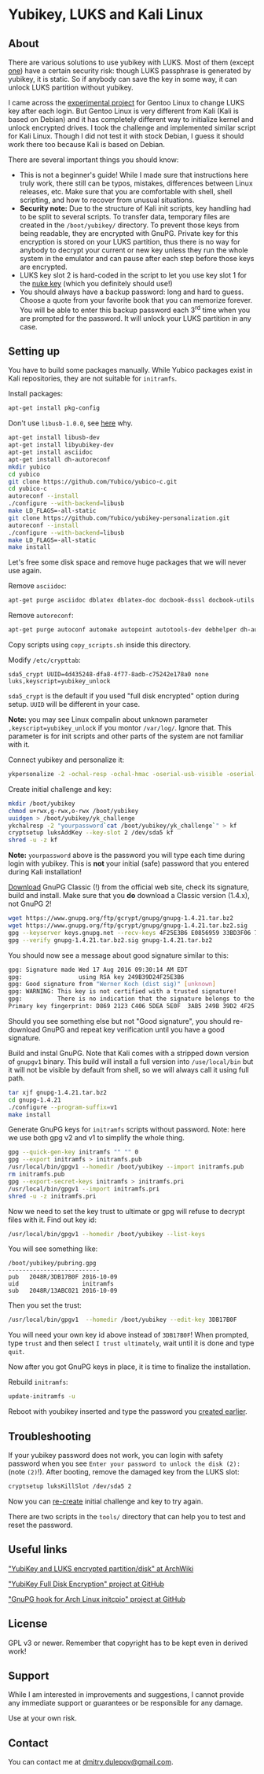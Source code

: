 # Yubikey, LUKS and Kali Linux

## About

There are various solutions to use yubikey with LUKS. Most of them (except [one](https://github.com/flowolf/initramfs_ykfde/)) have a certain security risk: though LUKS passphrase is generated by yubikey, it is static. So if anybody can save the key in some way, it can unlock LUKS partition without yubikey.

I came across the [experimental project](https://github.com/flowolf/initramfs_ykfde/) for Gentoo Linux to change LUKS key after each login. But Gentoo Linux is very different from Kali (Kali is based on Debian) and it has completely different way to initialize kernel and unlock encrypted drives. I took the challenge and implemented similar script for Kali Linux. Though I did not test it with stock Debian, I guess it should work there too because Kali is based on Debian.

There are several important things you should know:

* This is not a beginner's guide! While I made sure that instructions here truly work, there still can be typos, mistakes, differences between Linux releases, etc. Make sure that you are comfortable with shell, shell scripting, and how to recover from unusual situations.
* **Security note:** Due to the structure of Kali init scripts, key handling had to be split to several scripts. To transfer data, temporary files are created in the `/boot/yubikey/` directory. To prevent those keys from being readable, they are encrypted with GnuPG. Private key for this encryption is stored on your LUKS partition, thus there is no way for anybody to decrypt your current or new key unless they run the whole system in the emulator and can pause after each step before those keys are encrypted.
* LUKS key slot 2 is hard-coded in the script to let you use key slot 1 for the [nuke key](https://www.kali.org/tutorials/nuke-kali-linux-luks/) (which you definitely should use!)
* You should always have a backup password: long and hard to guess. Choose a quote from your favorite book that you can memorize forever. You will be able to enter this backup password each 3<sup>rd</sup> time when you are prompted for the password. It will unlock your LUKS partition in any case.

## Setting up

You have to build some packages manually. While Yubico packages exist in Kali repositories, they are not suitable for `initramfs`.

Install packages:

```sh
apt-get install pkg-config
```

Don't use `libusb-1.0.0`, see [here](http://forum.yubico.com/viewtopic.php?f=16&t=858) why.

```sh
apt-get install libusb-dev
apt-get install libyubikey-dev
apt-get install asciidoc
apt-get install dh-autoreconf
mkdir yubico
cd yubico
git clone https://github.com/Yubico/yubico-c.git
cd yubico-c
autoreconf --install
./configure --with-backend=libusb
make LD_FLAGS=-all-static
git clone https://github.com/Yubico/yubikey-personalization.git
autoreconf --install
./configure --with-backend=libusb
make LD_FLAGS=-all-static
make install
```

Let's free some disk space and remove huge packages that we will never use again.

Remove `asciidoc`:

```sh
apt-get purge asciidoc dblatex dblatex-doc docbook-dsssl docbook-utils docbook-xml docbook-xsl fonts-texgyre jadetex libfile-homedir-perl libfile-which-perl libosp5 libostyle1c2 libsgmls-perl libxml2-utils libyaml-tiny-perl lynx lynx-common openjade opensp preview-latex-style prosper ps2eps sgml-data sgmlspl tex-gyre texlive texlive-bibtex-extra texlive-extra-utils texlive-font-utils texlive-fonts-recommended texlive-fonts-recommended-doc texlive-generic-recommended texlive-htmlxml texlive-latex-extra texlive-latex-extra-doc texlive-latex-recommended texlive-latex-recommended-doc texlive-luatex texlive-math-extra texlive-pictures texlive-pictures-doc texlive-pstricks texlive-pstricks-doc tipa xmlto xsltproc
```

Remove `autoreconf`:

```sh
apt-get purge autoconf automake autopoint autotools-dev debhelper dh-autoreconf dh-strip-nondeterminism gettext intltool-debian libarchive-zip-perl libfile-stripnondeterminism-perl libltdl-dev libmail-sendmail-perl libsys-hostname-long-perl libtool po-debconf
```

Copy scripts using `copy_scripts.sh` inside this directory.

Modify `/etc/crypttab`:

```
sda5_crypt UUID=4d435248-dfa8-4f77-8adb-c75242e178a0 none luks,keyscript=yubikey_unlock
```

`sda5_crypt` is the default if you used "full disk encrypted" option during setup. `UUID` will be different in your case.

**Note:** you may see Linux compalin about unknown parameter `,keyscript=yubikey_unlock` if you montor `/var/log/`. Ignore that. This parameter is for init scripts and other parts of the system are not familiar with it.

Connect yubikey and personalize it:

```sh
ykpersonalize -2 -ochal-resp -ochal-hmac -oserial-usb-visible -oserial-api-visible
```

<a name="initial"></a>Create initial challenge and key:

```sh
mkdir /boot/yubikey
chmod u+rwx,g-rwx,o-rwx /boot/yubikey
uuidgen > /boot/yubikey/yk_challenge
ykchalresp -2 "yourpassword`cat /boot/yubikey/yk_challenge`" > kf
cryptsetup luksAddKey --key-slot 2 /dev/sda5 kf
shred -u -z kf
```

**Note:** `yourpassword` above is the password you will type each time during login with yubikey. This is **not** your initial (safe) password that you entered during Kali installation!

[Download](https://www.gnupg.org/download/) GnuPG Classic (!) from the official web site, check its signature, build and install. Make sure that you **do** download a Classic version (1.4.x), not GnuPG 2!

```sh
wget https://www.gnupg.org/ftp/gcrypt/gnupg/gnupg-1.4.21.tar.bz2
wget https://www.gnupg.org/ftp/gcrypt/gnupg/gnupg-1.4.21.tar.bz2.sig
gpg --keyserver keys.gnupg.net --recv-keys 4F25E3B6 E0856959 33BD3F06 7EFD60D9
gpg --verify gnupg-1.4.21.tar.bz2.sig gnupg-1.4.21.tar.bz2
```

You should now see a message about good signature similar to this:

```sh
gpg: Signature made Wed 17 Aug 2016 09:30:14 AM EDT
gpg:                using RSA key 249B39D24F25E3B6
gpg: Good signature from "Werner Koch (dist sig)" [unknown]
gpg: WARNING: This key is not certified with a trusted signature!
gpg:          There is no indication that the signature belongs to the owner.
Primary key fingerprint: D869 2123 C406 5DEA 5E0F  3AB5 249B 39D2 4F25 E3B6
```

Should you see something else but not "Good signature", you should re-download GnuPG and repeat key verification until you have a good signature.

Build and instal GnuPG. Note that Kali comes with a stripped down version of `gnupgv1` binary. This build will install a full version into `/use/local/bin` but it will not be visible by default from shell, so we will always call it using full path.

```sh
tar xjf gnupg-1.4.21.tar.bz2
cd gnupg-1.4.21
./configure --program-suffix=v1
make install
```

Generate GnuPG keys for `initramfs` scripts without password. Note: here we use both gpg v2 and v1 to simplify the whole thing.

```sh
gpg --quick-gen-key initramfs "" "" 0
gpg --export initramfs > initramfs.pub
/usr/local/bin/gpgv1 --homedir /boot/yubikey --import initramfs.pub
rm initramfs.pub
gpg --export-secret-keys initramfs > initramfs.pri
/usr/local/bin/gpgv1 --import initramfs.pri
shred -u -z initramfs.pri
```

Now we need to set the key trust to ultimate or gpg will refuse to decrypt files with it. Find out key id:

```sh
/usr/local/bin/gpgv1 --homedir /boot/yubikey --list-keys
```

You will see something like:

```
/boot/yubikey/pubring.gpg
--------------------------
pub   2048R/3DB17B0F 2016-10-09
uid                  initramfs
sub   2048R/13ABC021 2016-10-09
```

Then you set the trust:

```sh
/usr/local/bin/gpgv1  --homedir /boot/yubikey --edit-key 3DB17B0F
```

You will need your own key id above instead of `3DB17B0F`! When prompted, type `trust` and then select `I trust ultimately`, wait until it is done and type `quit`.

Now after you got GnuPG keys in place, it is time to finalize the installation.

Rebuild `initramfs`:

```sh
update-initramfs -u
```

Reboot with youbikey inserted and type the password you [created earlier](#user-content-initial).

## Troubleshooting

If your yubikey password does not work, you can login with safety password when you see `Enter your password to unlock the disk (2):` (note `(2)`!). After booting, remove the damaged key from the LUKS slot:

```sh
cryptsetup luksKillSlot /dev/sda5 2
```

Now you can [re-create](#user-content-initial) initial challenge and key to try again.

There are two scripts in the `tools/` directory that can help you to test and reset the password.

## Useful links

["YubiKey and LUKS encrypted partition/disk" at ArchWiki](https://wiki.archlinux.org/index.php/YubiKey#YubiKey_and_LUKS_encrypted_partition%2Fdisk)

["YubiKey Full Disk Encryption" project at GitHub](https://github.com/agherzan/yubikey-full-disk-encryption)

["GnuPG hook for Arch Linux initcpio" project at GitHub](https://github.com/fuhry/initramfs-scencrypt)

## License

GPL v3 or newer. Remember that copyright has to be kept even in derived work!

## Support

While I am interested in improvements and suggestions, I cannot provide any immediate support or guarantees or be responsible for any damage.

Use at your own risk.

## Contact

You can contact me at [dmitry.dulepov@gmail.com](dmitry.dulepov@gmail.com).
